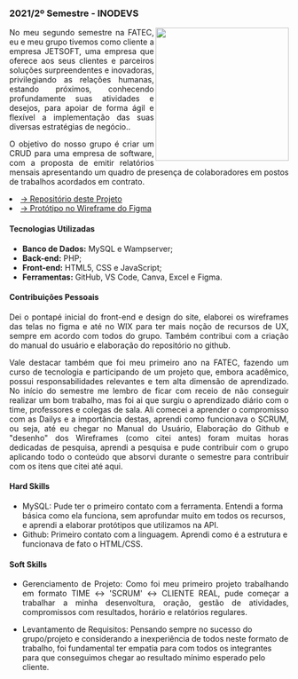   ### 2021/2º Semestre - INODEVS 
  <img align="right" src="https://user-images.githubusercontent.com/82103455/196815906-0dac1fb3-67a3-495f-bc2a-57d7e393e3f5.jpg" height="240px">
 <p align="justify">No meu segundo semestre na FATEC, eu e meu grupo tivemos como cliente a empresa JETSOFT, uma empresa que oferece aos seus clientes e parceiros soluções surpreendentes e inovadoras, privilegiando as relações humanas, estando próximos, conhecendo profundamente suas atividades e desejos, para apoiar de forma ágil e flexível a implementação das suas diversas estratégias de negócio..</p>
<p align="justify">O objetivo do nosso grupo é criar um CRUD para uma empresa de software, com a proposta de emitir relatórios mensais apresentando um quadro de presença de colaboradores em postos de trabalhos acordados em contrato.</p>


 <li><a href="https://github.com/Inodevs/Inodevs">→ Repositório deste Projeto</a></li> 
  <li><a href="https://www.figma.com/proto/tipWpDl8AF1pPSGCAsVdGA/Untitled?node-id=94%3A2&scaling=scale-down-width&page-id=91%3A2&starting-point-node-id=94%3A2">→ Protótipo no Wireframe do Figma</a></li> 
 
#### Tecnologias Utilizadas
- **Banco de Dados:** MySQL e Wampserver;
- **Back-end:** PHP;
- **Front-end:** HTML5, CSS e JavaScript;
- **Ferramentas:** GitHub, VS Code, Canva, Excel e Figma.

#### Contribuições Pessoais
<p align="justify">Dei o pontapé inicial do front-end e design do site, elaborei os wireframes das telas no figma e até no WIX para ter mais noção de recursos de UX, sempre em acordo com todos do grupo. Também contribui com a criação do manual do usuário e elaboração do repositório no github.</p>
<p align="justify">Vale destacar também que foi meu primeiro ano na FATEC, fazendo um curso de tecnologia e participando de um projeto que, embora acadêmico, possui responsabilidades relevantes e tem alta dimensão de aprendizado. No início do semestre me lembro de ficar com receio de não conseguir realizar um bom trabalho, mas foi ai que surgiu o aprendizado diário com o time, professores e colegas de sala. Ali comecei a aprender o compromisso com as Dailys e a importância destas, aprendi como funcionava o SCRUM, ou seja, até eu chegar  no Manual do Usuário, Elaboração do Github e "desenho" dos Wireframes (como citei antes) foram muitas horas dedicadas de pesquisa, aprendi a pesquisa e pude contribuir com o grupo aplicando todo o conteúdo que absorvi durante o semestre para contribuir com os itens que citei até aqui. </p>
 
#### Hard Skills
- MySQL: Pude ter o primeiro contato com a ferramenta. Entendi a forma básica como ela funciona, sem aprofundar muito em todos os recursos, e aprendi a elaborar protótipos que utilizamos na API.
- Github: Primeiro contato com a linguagem. Aprendi como é a estrutura e funcionava de fato o HTML/CSS.

#### Soft Skills
- <p align="justify">Gerenciamento de Projeto: Como foi meu primeiro projeto trabalhando em formato TIME ↔ 'SCRUM' ↔ CLIENTE REAL, pude começar a trabalhar a minha desenvoltura, oração, gestão de atividades, compromissos com resultados, horário e relatórios regulares.
- Levantamento de Requisitos: Pensando sempre no sucesso do grupo/projeto e considerando a inexperiência de todos neste formato de trabalho, foi fundamental ter empatia para com todos os integrantes para que conseguimos chegar ao resultado mínimo esperado pelo cliente.

 
 
